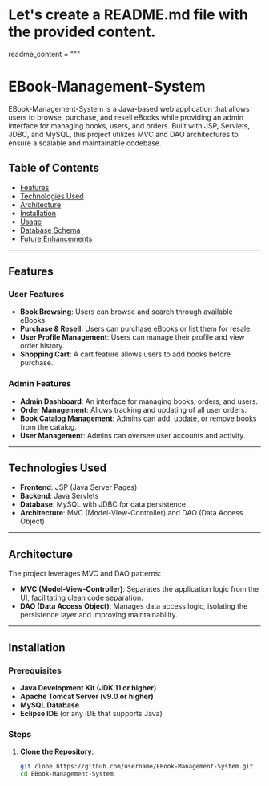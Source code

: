 # Let's create a README.md file with the provided content.

readme_content = """
# EBook-Management-System

EBook-Management-System is a Java-based web application that allows users to browse, purchase, and resell eBooks while providing an admin interface for managing books, users, and orders. Built with JSP, Servlets, JDBC, and MySQL, this project utilizes MVC and DAO architectures to ensure a scalable and maintainable codebase.

## Table of Contents
- [Features](#features)
- [Technologies Used](#technologies-used)
- [Architecture](#architecture)
- [Installation](#installation)
- [Usage](#usage)
- [Database Schema](#database-schema)
- [Future Enhancements](#future-enhancements)

---

## Features

### User Features
- **Book Browsing**: Users can browse and search through available eBooks.
- **Purchase & Resell**: Users can purchase eBooks or list them for resale.
- **User Profile Management**: Users can manage their profile and view order history.
- **Shopping Cart**: A cart feature allows users to add books before purchase.

### Admin Features
- **Admin Dashboard**: An interface for managing books, orders, and users.
- **Order Management**: Allows tracking and updating of all user orders.
- **Book Catalog Management**: Admins can add, update, or remove books from the catalog.
- **User Management**: Admins can oversee user accounts and activity.

---

## Technologies Used

- **Frontend**: JSP (Java Server Pages)
- **Backend**: Java Servlets
- **Database**: MySQL with JDBC for data persistence
- **Architecture**: MVC (Model-View-Controller) and DAO (Data Access Object)

---

## Architecture

The project leverages MVC and DAO patterns:
- **MVC (Model-View-Controller)**: Separates the application logic from the UI, facilitating clean code separation.
- **DAO (Data Access Object)**: Manages data access logic, isolating the persistence layer and improving maintainability.

---

## Installation

### Prerequisites
- **Java Development Kit (JDK 11 or higher)**
- **Apache Tomcat Server (v9.0 or higher)**
- **MySQL Database**
- **Eclipse IDE** (or any IDE that supports Java)

### Steps

1. **Clone the Repository**:
   ```bash
   git clone https://github.com/username/EBook-Management-System.git
   cd EBook-Management-System
